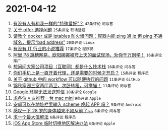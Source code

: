 # 2021-04-12

1. [有没有人有和我一样的"特殊爱好"？](https://www.v2ex.com/t/769965) `42条评论` `问与答`
1. [关于 offer 选择问题](https://www.v2ex.com/t/769976) `25条评论` `职场话题`
1. [请教个 docker 或是 iptables 防火墙问题：容器内能 ping 通 ip 但 ping 不通域名，提示“bad address”](https://www.v2ex.com/t/769968) `20条评论` `Linux`
1. [有没有 IT 行业的小说推荐](https://www.v2ex.com/t/770002) `17条评论` `程序员`
1. [阿里 P8 跳槽网易，欧阳娜娜被夸上天的面试现场，劝你千万别学！](https://www.v2ex.com/t/769977) `16条评论` `推广`
1. [想问问大家公司项目（互联网）都是什么技术栈](https://www.v2ex.com/t/769964) `16条评论` `问与答`
1. [你们手机上是一直开着代理，还是需要的时候才开启？](https://www.v2ex.com/t/769991) `15条评论` `程序员`
1. [关于 github 中的 workflow 可以随便执行的问题](https://www.v2ex.com/t/769998) `11条评论` `GitHub`
1. [锦秋家园三室两厅两卫，次卧转租，可撸猫！](https://www.v2ex.com/t/769985) `11条评论` `问与答`
1. [Google 环聊无法发送短信](https://www.v2ex.com/t/769973) `10条评论` `Google`
1. [求各位 v 友推荐一台 mac mini](https://www.v2ex.com/t/769996) `9条评论` `Apple`
1. [安卓可以在地址栏里输入 scheme 唤起 APP 吗？](https://www.v2ex.com/t/769983) `9条评论` `Android`
1. [感叹一下 28 岁的身体越来不如从前了~~](https://www.v2ex.com/t/769984) `8条评论` `问与答`
1. [求一个最大值解法](https://www.v2ex.com/t/770007) `6条评论` `程序员`
1. [iOS App Store 临时切换地区解决办法](https://www.v2ex.com/t/769988) `6条评论` `Apple`

